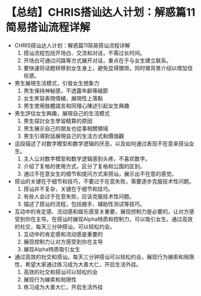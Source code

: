 # 【总结】CHRIS搭讪达人计划：解惑篇11简易搭讪流程详解

-   CHRIS搭讪达人计划：解惑篇11简易搭讪流程详解
    1.  搭讪流程包括开场白、交流和对话，不需过长时间。
    2.  开场白可通过问路等方式展开对话，重点在于与女生建立联系。
    3.  要快速将话题转移到女生身上，避免显得猥琐，同时做背景介绍以增加信任感。
-   男生展現生活模式，引發女生想象力
    1.  男生保持神秘感，不透露年齡等細節
    2.  女生笑容表現情緒，展現性上落點
    3.  男生使用肢體語言和同理心陳述引起女生興趣
-   男生評估女生興趣，展現自己的生活模式
    1.  男生探討女生學習精算的原因
    2.  男生展示自己的朋友也從事相關領域
    3.  男生引導對話展現自己的生活方式和價值觀
-   这段描述了对数字模型和数学逻辑的厌恶，以及如何通过表现不在意来搭讪女生。
    1.  主人公对数字模型和数学逻辑感到头疼，不喜欢数字。
    2.  介绍了复格的使用方式，区分了复格和公围的区别。
    3.  通过不在意女生的细节和提问方式来搭讪，展示出不在意的感觉。
-   搭讪的关键在于细节和技巧，不要过于在意失败，需要逐步克服技术性问题。
    1.  搭讪并不复杂，关键在于细节和技巧。
    2.  有些人会过于在意失败，应该克服技术性问题。
    3.  描述了搭讪的流程，包括握手、辅助性测试等技巧。
-   互动中的肯定感、流动感和娱乐感至关重要，展现控制力是必要的，让对方感受到你在主导。在搭讪时展现Alpha特质和控制力，可以吸引女生。通过高效的社交，每天三分钟搭讪，可以轻松约会。
    1.  互动中的肯定感和流动感是重要的
    2.  展现控制力让对方感受到你在主导
    3.  展现Alpha特质吸引女生
-   通过高效的社交和搭讪，每天三分钟搭讪可以轻松约会，展现行为線索和局限性，希望大家通过练习成为大善大仁，开启生活外挂。
    1.  高效的社交和搭讪可以轻松约会
    2.  展现行为線索和局限性
    3.  练习成为大善大仁，开启生活外挂